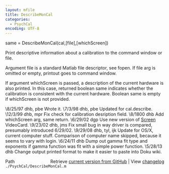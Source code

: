 ```yaml
---
layout: mfile
title: DescribeMonCal
categories:
  - PsychCal
encoding: UTF-8
---
```


same = DescribeMonCal(cal,[file],[whichScreen])

Print descriptive information about a calibration
to the command window or file.

Argument file is a standard Matlab file descriptor,
see fopen.  If file arg is omitted or empty, printout
goes to command window.

If argument whichScreen is passed, a description of
the current hardware is also printed.  In this case,
returned boolean same indicates whether the calibration
is consistent with the current hardware.  Boolean
same is empty if whichScreen is not provided.

\8/25/97  dhb, pbe  Wrote it.
\7/3/98   dhb, pbe  Updated for cal.describe.
\12/3/99  dhb, mpr  Fix check for calibration desription field.
\8/1800   dhb       Add whichScreen arg, same return.
\6/29/02  dgp       Use new version of [Screen](/docs/Screen) VideoCard.
\9/23/02  dhb, jms  Fix small bug in way driver is compared, presumably introduced 6/29/02.
\9/29/08  dhb, tyl, ijk Update for OS/X, current computer stuff.
                   Comparison of computer name skipped, because it seems to vary with login.
\6/24/11  dhb       Dump out gamma fit type and exponents if gamma function was fit with a simple power function.
\5/28/13  dhb       Change output printed format to make it easier to paste into Doku wiki.


<div class="code_header" style="text-align:right;">
  <span style="float:left;">Path&nbsp;&nbsp;</span> <span class="counter">Retrieve <a href=
  "https://raw.github.com/Psychtoolbox-3/Psychtoolbox-3/beta/./PsychCal/DescribeMonCal.m">current version from GitHub</a> | View <a href=
  "https://github.com/Psychtoolbox-3/Psychtoolbox-3/commits/beta/./PsychCal/DescribeMonCal.m">changelog</a></span>
</div>
<div class="code">
  <code>./PsychCal/DescribeMonCal.m</code>
</div>
